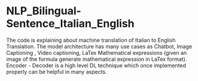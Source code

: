# NLP_Bilingual-Sentence_Italian_English

The code is explaining about machine translation of Italian to English Translation.
The model architecture has many use cases as Chatbot, Image Captioning , Video captioning, LaTex Mathematical expressions (given an image of the formula generate mathematical expression in LaTex format).
Encoder - Decoder is a high level DL technique which once implemented properly can be helpful in many aspects.
